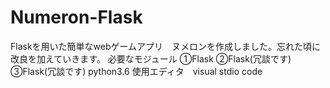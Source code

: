 # Numeron-Flask
Flaskを用いた簡単なwebゲームアプリ　ヌメロンを作成しました。忘れた頃に改良を加えていきます。
必要なモジュール
①Flask
②Flask(冗談です)
③Flask(冗談です)
python3.6
使用エディタ　visual stdio code
